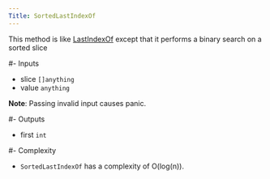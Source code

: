 ```yaml
---
Title: SortedLastIndexOf
---
```


This method is like [LastIndexOf](#content-slices-lastindexof) except that it performs a
binary search on a sorted slice

#- Inputs
- slice `[]anything`
- value `anything`

**Note**: Passing invalid input causes panic.

#- Outputs
- first `int`

#- Complexity
- `SortedLastIndexOf` has a complexity of O(log(n)).
